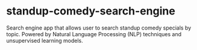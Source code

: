 # standup-comedy-search-engine
Search engine app that allows user to search standup comedy specials by topic. Powered by Natural Language Processing (NLP) techniques and unsupervised learning models.
